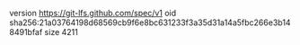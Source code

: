 version https://git-lfs.github.com/spec/v1
oid sha256:21a03764198d68569cb9f6e8bc631233f3a35d31a14a5fbc266e3b148491bfaf
size 4211
